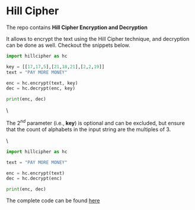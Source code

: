 # Hill Cipher

The repo contains **Hill Cipher Encryption and Decryption**

It allows to encrypt the text using the Hill Cipher technique, and decryption can be done as well. Checkout the snippets below.

```python
import hillcipher as hc

key = [[17,17,5],[21,18,21],[2,2,19]]
text = "PAY MORE MONEY"

enc = hc.encrypt(text, key)
dec = hc.decrypt(enc, key)

print(enc, dec)
```

\

The $2^{nd}$ parameter (i.e., **key**) is optional and can be excluded, but ensure that the count of alphabets in the input string are the multiples of 3.

\

```python
import hillcipher as hc

text = "PAY MORE MONEY"

enc = hc.encrypt(text)
dec = hc.decrypt(enc)

print(enc, dec)
```

The complete code can be found [here](https://github.com/Kirandeep2806/Hill-Cipher/blob/main/hillcipher/hillcipher.py "Source Code")
